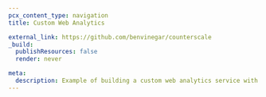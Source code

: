 ```yaml
---
pcx_content_type: navigation
title: Custom Web Analytics

external_link: https://github.com/benvinegar/counterscale
_build:
  publishResources: false
  render: never

meta:
  description: Example of building a custom web analytics service with Workers Analytics Engine
---
```

